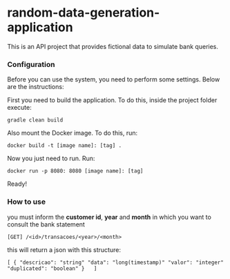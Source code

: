 # random-data-generation-application

This is an API project that provides fictional data to simulate bank queries.

### Configuration

Before you can use the system, you need to perform some settings. Below are the instructions:

First you need to build the application. To do this, inside the project folder execute:

`gradle clean build`

Also mount the Docker image. To do this, run:

`docker build -t [image name]: [tag] .`

Now you just need to run. Run:
 
`docker run -p 8080: 8080 [image name]: [tag]`

Ready!

### How to use

you must inform the **customer id**, **year** and **month** in which you want to consult the bank statement

`[GET] /<id>/transacoes/<year>/<month>`

this will return a json with this structure:

`[
  {
     "descricao": "string"
     "data": "long(timestamp)"
     "valor": "integer"
     "duplicated": "boolean"
  }  
]`